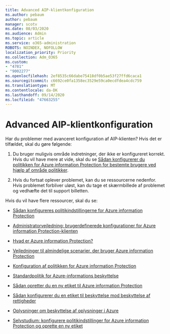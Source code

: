 ```yaml
---
title: Advanced AIP-klientkonfiguration
ms.author: pebaum
author: pebaum
manager: scotv
ms.date: 08/03/2020
ms.audience: Admin
ms.topic: article
ms.service: o365-administration
ROBOTS: NOINDEX, NOFOLLOW
localization_priority: Priority
ms.collection: Adm_O365
ms.custom:
- "4781"
- "9002277"
ms.openlocfilehash: 2ef8535c66dabe75418df0b5ae53f27ffd6caca1
ms.sourcegitcommit: c6692ce0fa1358ec3529e59ca0ecdfdea4cdc759
ms.translationtype: MT
ms.contentlocale: da-DK
ms.lasthandoff: 09/14/2020
ms.locfileid: "47663255"
---
```

# <a name="aip-client-advanced-configuration"></a>Advanced AIP-klientkonfiguration

Har du problemer med avanceret konfiguration af AIP-klienten? Hvis det er tilfældet, skal du gøre følgende:

1. Du bruger muligvis område indretninger, der ikke er konfigureret korrekt. Hvis du vil have mere at vide, skal du se [Sådan konfigurerer du politikken for Azure information Protection for bestemte brugere ved hjælp af område politikker](https://docs.microsoft.com/azure/information-protection/configure-policy-scope).

2. Hvis du fortsat oplever problemet, kan du se ressourcerne nedenfor. Hvis problemet forbliver uløst, kan du tage et skærmbillede af problemet og vedhæfte det til support billetten.

Hvis du vil have flere ressourcer, skal du se:

- [Sådan konfigureres politikindstillingerne for Azure information Protection](https://docs.microsoft.com/azure/information-protection/configure-policy-settings)  
    
- [Administratorvejledning: brugerdefinerede konfigurationer for Azure information Protection-klienten](https://docs.microsoft.com/azure/information-protection/rms-client/client-admin-guide-customizations)  
    
- [Hvad er Azure information Protection?](https://docs.microsoft.com/azure/information-protection/what-is-information-protection)  
    
- [Vejledninger til almindelige scenarier, der bruger Azure information Protection](https://docs.microsoft.com/azure/information-protection/how-to-guides)  
    
- [Konfiguration af politikken for Azure information Protection](https://docs.microsoft.com/azure/information-protection/deploy-use/configure-policy)  
    
- [Standardpolitik for Azure-informations beskyttelse](https://docs.microsoft.com/azure/information-protection/deploy-use/configure-policy-default)  
    
- [Sådan opretter du en ny etiket til Azure information Protection](https://docs.microsoft.com/azure/information-protection/deploy-use/configure-policy-new-label)  
    
- [Sådan konfigurerer du en etiket til beskyttelse mod beskyttelse af rettigheder](https://docs.microsoft.com/azure/information-protection/deploy-use/configure-policy-protection)  
    
- [Oplysninger om beskyttelse af oplysninger i Azure](https://docs.microsoft.com/azure/information-protection/get-started/requirements)

- [Selvstudium: konfigurere politikindstillinger for Azure information Protection og oprette en ny etiket](https://docs.microsoft.com/azure/information-protection/get-started/infoprotect-quick-start-tutorial)